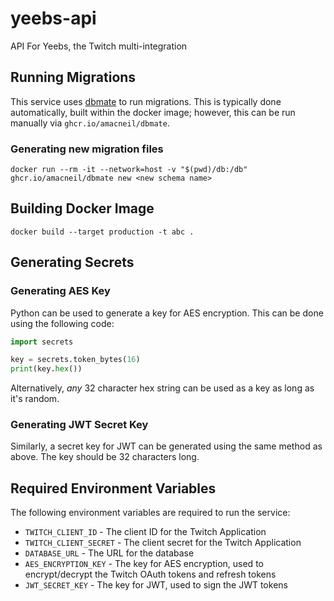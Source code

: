 # yeebs-api

API For Yeebs, the Twitch multi-integration

## Running Migrations

This service uses [dbmate](https://github.com/amacneil/dbmate?tab=readme-ov-file#installation) to run migrations. This is typically done automatically, built within the docker image; however, this can be run manually via `ghcr.io/amacneil/dbmate`.

### Generating new migration files

```shell
docker run --rm -it --network=host -v "$(pwd)/db:/db" ghcr.io/amacneil/dbmate new <new schema name>
```

## Building Docker Image

```shell
docker build --target production -t abc .
```

## Generating Secrets 

### Generating AES Key

Python can be used to generate a key for AES encryption. This can be done using the following code:

```python
import secrets

key = secrets.token_bytes(16)
print(key.hex())
```

Alternatively, _any_ 32 character hex string can be used as a key as long as it's random.

### Generating JWT Secret Key

Similarly, a secret key for JWT can be generated using the same method as above. The key should be 32 characters long.

## Required Environment Variables

The following environment variables are required to run the service:

- `TWITCH_CLIENT_ID` - The client ID for the Twitch Application
- `TWITCH_CLIENT_SECRET` - The client secret for the Twitch Application
- `DATABASE_URL` - The URL for the database
- `AES_ENCRYPTION_KEY` - The key for AES encryption, used to encrypt/decrypt the Twitch OAuth tokens and refresh tokens
- `JWT_SECRET_KEY` - The key for JWT, used to sign the JWT tokens
